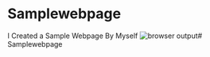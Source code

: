 # Samplewebpage
I Created a Sample Webpage By Myself
![browser output](https://github.com/mrcsghosh/Samplewebpage/assets/145031494/7a15fc4e-4e93-448a-8f72-f55b74d04fd1)# Samplewebpage

